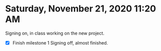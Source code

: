 # Saturday, November 21, 2020 11:20 AM
Signing on, in class working on the new project.
- [X] Finish milestone 1
Signing off, almost finished.